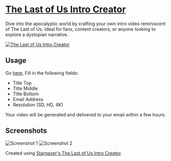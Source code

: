 # [The Last of Us Intro Creator](https://gostargazer.com/the-last-of-us/)

Dive into the apocalyptic world by crafting your own intro video reminiscent of The Last of Us. Ideal for fans, content creators, or anyone looking to explore a dystopian narrative.

[![The Last of Us Intro Creator](https://img.youtube.com/vi/IN2mTjMdde8/maxresdefault.jpg)](https://www.youtube.com/watch?v=IN2mTjMdde8 "The Last of Us Intro Creator")

## Usage

Go [here](https://gostargazer.com/the-last-of-us/), Fill in the following fields:
- Title Top
- Title Middle
- Title Bottom
- Email Address
- Resolution (SD, HD, 4K)

Your video will be generated and delivered to your email within a few hours.

## Screenshots

![Screenshot 1](https://i.imgur.com/ZmVscoZ.png)
![Screenshot 2](https://i.imgur.com/aoZFhAB.png)

Created using [Stargazer's The Last of Us Intro Creator](https://gostargazer.com/the-last-of-us/).
